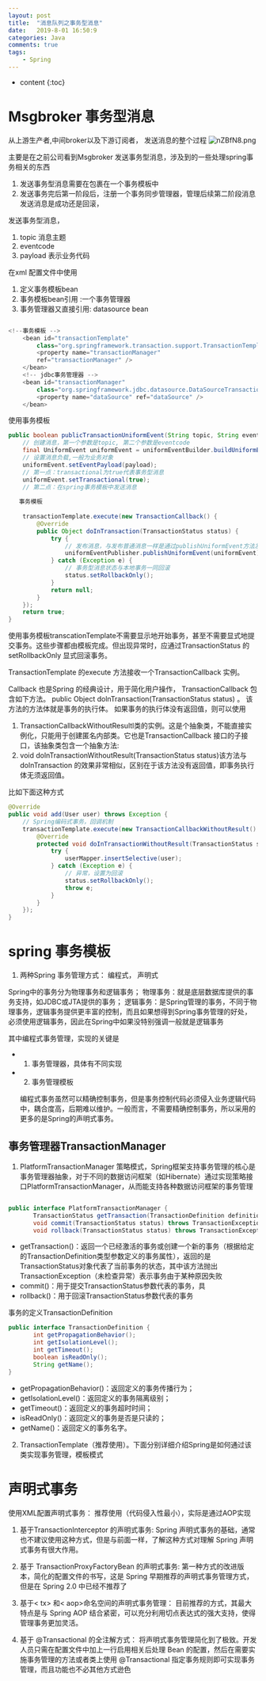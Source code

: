 ```yaml
---
layout: post
title:  "消息队列之事务型消息"
date:   2019-8-01 16:50:9
categories: Java
comments: true
tags:
    - Spring   
---
```


* content
{:toc}

# Msgbroker 事务型消息

从上游生产者,中间broker以及下游订阅者， 发送消息的整个过程
![nZBfN8.png](https://s2.ax1x.com/2019/09/04/nZBfN8.png)

主要是在之前公司看到Msgbroker 发送事务型消息，涉及到的一些处理spring事务相关的东西
1. 发送事务型消息需要在包裹在一个事务模板中
2. 发送事务完后第一阶段后，注册一个事务同步管理器，管理后续第二阶段消息发送消息是成功还是回滚，

发送事务型消息，
1. topic 消息主题
2. eventcode 
3. payload 表示业务代码



在xml 配置文件中使用
1. 定义事务模板bean
2. 事务模板bean引用 :一个事务管理器
3. 事务管理器又直接引用: datasource bean 

```java

<!--事务模板 -->
	<bean id="transactionTemplate"
		class="org.springframework.transaction.support.TransactionTemplate">
		<property name="transactionManager" 
		ref="transactionManager" />
	</bean>
	<!-- jdbc事务管理器 -->
	<bean id="transactionManager"
		class="org.springframework.jdbc.datasource.DataSourceTransactionManager">
		<property name="dataSource" ref="dataSource" />
	</bean>
```


使用事务模板

```java
public boolean publicTransactionUniformEvent(String topic, String eventcode, Object payload) {
    // 创建消息，第一个参数是topic, 第二个参数是eventcode
    final UniformEvent uniformEvent = uniformEventBuilder.buildUniformEvent(topic, eventcode);
    // 设置消息负载,一般为业务对象
    uniformEvent.setEventPayload(payload);
    // 第一点：transactional为true代表事务型消息
    uniformEvent.setTransactional(true);
    // 第二点：在spring事务模板中发送消息
    
   事务模板
   
    transactionTemplate.execute(new TransactionCallback() {
        @Override
        public Object doInTransaction(TransactionStatus status) {
            try {
                // 发布消息，与发布普通消息一样是通过publishUniformEvent方法发送
                uniformEventPublisher.publishUniformEvent(uniformEvent);
            } catch (Exception e) {
                // 事务型消息状态与本地事务一同回滚
                status.setRollbackOnly();
            }
            return null;
        }
    });
    return true;
}
```

使用事务模板transcationTemplate不需要显示地开始事务，甚至不需要显式地提交事务。这些步骤都由模板完成。但出现异常时，应通过TransactionStatus 的setRollbackOnly 显式回滚事务。 

TransactionTemplate 的execute 方法接收一个TransactionCallback 实例。

Callback 也是Spring 的经典设计，用于简化用户操作， TransactionCallback 包含如下方法。 
public Object dolnTransaction(TransactionStatus status) 。 
该方法的方法体就是事务的执行体。 
如果事务的执行体没有返回值，则可以使用

1. TransactionCallbackWithoutResultl类的实例。这是个抽象类，不能直接实例化，只能用于创建匿名内部类。它也是TransactionCallback 接口的子接口，该抽象类包含一个抽象方法: 
2. void dolnTransactionWithoutResult(TransactionStatus status)该方法与dolnTransaction 的效果非常相似，区别在于该方法没有返回值，即事务执行体无须返回值。 

比如下面这种方式

```java
@Override
public void add(User user) throws Exception {
    // Spring编码式事务，回调机制
    transactionTemplate.execute(new TransactionCallbackWithoutResult() {
        @Override
        protected void doInTransactionWithoutResult(TransactionStatus status) {
            try {
                userMapper.insertSelective(user);
            } catch (Exception e) {
                // 异常，设置为回滚
                status.setRollbackOnly();
                throw e;
            }
        }
    });
}

```

# spring 事务模板
1. 两种Spring 事务管理方式： 编程式， 声明式

Spring中的事务分为物理事务和逻辑事务；
物理事务：就是底层数据库提供的事务支持，如JDBC或JTA提供的事务；
逻辑事务：是Spring管理的事务，不同于物理事务，逻辑事务提供更丰富的控制，而且如果想得到Spring事务管理的好处，必须使用逻辑事务，因此在Spring中如果没特别强调一般就是逻辑事务

其中编程式事务管理，实现的关键是
- 1. 事务管理器，具体有不同实现
- 2. 事务管理模板



   编程式事务虽然可以精确控制事务，但是事务控制代码必须侵入业务逻辑代码中，耦合度高，后期难以维护。一般而言，不需要精确控制事务，所以采用的更多的是Spring的声明式事务。



## 事务管理器TransactionManager 
1. PlatformTransactionManager 策略模式，Spring框架支持事务管理的核心是事务管理器抽象，对于不同的数据访问框架（如Hibernate）通过实现策略接口PlatformTransactionManager，从而能支持各种数据访问框架的事务管理

```java

public interface PlatformTransactionManager {  
       TransactionStatus getTransaction(TransactionDefinition definition) throws TransactionException;  
       void commit(TransactionStatus status) throws TransactionException;  
       void rollback(TransactionStatus status) throws TransactionException;  

```

- getTransaction()：返回一个已经激活的事务或创建一个新的事务（根据给定的TransactionDefinition类型参数定义的事务属性），返回的是TransactionStatus对象代表了当前事务的状态，其中该方法抛出TransactionException（未检查异常）表示事务由于某种原因失败
- commit()：用于提交TransactionStatus参数代表的事务，具
- rollback()：用于回滚TransactionStatus参数代表的事务


事务的定义TransactionDefinition

```java
public interface TransactionDefinition {  
       int getPropagationBehavior();  
       int getIsolationLevel();  
       int getTimeout();  
       boolean isReadOnly();  
       String getName();  
} 
```

- getPropagationBehavior()：返回定义的事务传播行为；
- getIsolationLevel()：返回定义的事务隔离级别；
- getTimeout()：返回定义的事务超时时间；
- isReadOnly()：返回定义的事务是否是只读的；
- getName()：返回定义的事务名字。


2. TransactionTemplate（推荐使用）。下面分别详细介绍Spring是如何通过该类实现事务管理，模板模式

# 声明式事务
使用XML配置声明式事务： 推荐使用（代码侵入性最小），实际是通过AOP实现

1. 基于TransactionInterceptor 的声明式事务: Spring 声明式事务的基础，通常也不建议使用这种方式，但是与前面一样，了解这种方式对理解 Spring 声明式事务有很大作用。

2. 基于 TransactionProxyFactoryBean 的声明式事务: 第一种方式的改进版本，简化的配置文件的书写，这是 Spring 早期推荐的声明式事务管理方式，但是在 Spring 2.0 中已经不推荐了

3. 基于< tx> 和< aop>命名空间的声明式事务管理： 目前推荐的方式，其最大特点是与 Spring AOP 结合紧密，可以充分利用切点表达式的强大支持，使得管理事务更加灵活。

4. 基于 @Transactional 的全注解方式： 将声明式事务管理简化到了极致。开发人员只需在配置文件中加上一行启用相关后处理 Bean 的配置，然后在需要实施事务管理的方法或者类上使用 @Transactional 指定事务规则即可实现事务管理，而且功能也不必其他方式逊色







